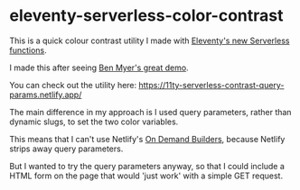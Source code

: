 # eleventy-serverless-color-contrast

This is a quick colour contrast utility I made with [Eleventy's new Serverless functions](https://www.11ty.dev/docs/plugins/serverless/).

I made this after seeing [Ben Myer's great demo](https://www.youtube.com/watch?v=wneO9XKkGTA).

You can check out the utility here:
https://11ty-serverless-contrast-query-params.netlify.app/

The main difference in my approach is I used query parameters, rather than dynamic slugs, to set the two color variables.

This means that I can't use Netlify's [On Demand Builders](https://docs.netlify.com/configure-builds/on-demand-builders/), because Netlify strips away query parameters.

But I wanted to try the query parameters anyway, so that I could include a HTML form on the page that would 'just work' with a simple GET request.

